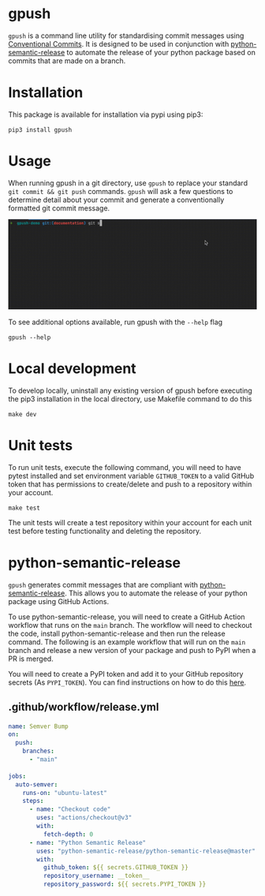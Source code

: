 # gpush

`gpush` is a command line utility for standardising commit messages using [Conventional Commits](https://www.conventionalcommits.org/en/v1.0.0/). It is designed to be used in conjunction with [python-semantic-release](https://python-semantic-release.readthedocs.io/en/latest/) to automate the release of your python package based on commits that are made on a branch.

# Installation

This package is available for installation via pypi using pip3:

```
pip3 install gpush
```

# Usage

When running gpush in a git directory, use `gpush` to replace your standard `git commit && git push` commands. `gpush` will ask a few questions to determine detail about your commit and generate a conventionally formatted git commit message.

!["gpush_demo"](docs/gpush_demo.gif)

To see additional options available, run gpush with the  `--help` flag

```
gpush --help
```

# Local development

To develop locally, uninstall any existing version of gpush before executing the pip3 installation in the local directory, use Makefile command to do this

```
make dev
```

# Unit tests

To run unit tests, execute the following command, you will need to have pytest installed and set environment
variable `GITHUB_TOKEN` to a valid GitHub token that has permissions to create/delete and push to a repository
within your account.

```
make test
```

The unit tests will create a test repository within your account for each unit test before testing functionality and deleting the repository.

# python-semantic-release

`gpush` generates commit messages that are compliant with [python-semantic-release](https://python-semantic-release.readthedocs.io/en/latest/). This allows you to automate the release of your python package using GitHub Actions.

To use python-semantic-release, you will need to create a GitHub Action workflow that runs on the `main` branch. The workflow will need to checkout the code, install python-semantic-release and then run the release command. The following is an example workflow that will run on the `main` branch and release a new version of your package and push to PyPI when a PR is merged.

You will need to create a PyPI token and add it to your GitHub repository secrets (As `PYPI_TOKEN`). You can find instructions on how to do this [here](https://packaging.python.org/guides/publishing-package-distribution-releases-using-github-actions-ci-cd-workflows/#publishing-to-pypi).

## .github/workflow/release.yml
```yaml
name: Semver Bump
on:
  push:
    branches:
      - "main"

jobs:
  auto-semver:
    runs-on: "ubuntu-latest"
    steps:
      - name: "Checkout code"
        uses: "actions/checkout@v3"
        with:
          fetch-depth: 0
      - name: "Python Semantic Release"
        uses: "python-semantic-release/python-semantic-release@master"
        with:
          github_token: ${{ secrets.GITHUB_TOKEN }}
          repository_username: __token__
          repository_password: ${{ secrets.PYPI_TOKEN }}

```
